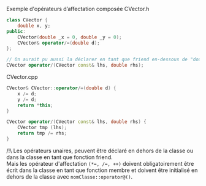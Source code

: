 Exemple d'opérateurs d’affectation composée
CVector.h
```c++
class CVector {
    double x, y;
public:
    CVector(double _x = 0, double _y = 0);
    CVector& operator/=(double d);
};

// On aurait pu aussi la déclarer en tant que friend en-dessous de "double x,y;"
CVector operator/(CVector const& lhs, double rhs);
```
CVector.cpp
```c++
CVector& CVector::operator/=(double d) {
    x /= d;
    y /= d;
    return *this;
}

CVector operator/(CVector const& lhs, double rhs) {
    CVector tmp (lhs);
    return tmp /= rhs;
}
```
/!\ Les opérateurs unaires, peuvent être déclaré en dehors de la classe ou dans la classe en tant que fonction friend.  
Mais les opérateur d'affectation `(*=, /=, ++)` doivent obligatoirement être écrit dans la classe en tant que fonction
membre et doivent être initialisé en dehors de la classe avec `nomClasse::operator@()`.